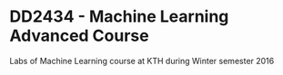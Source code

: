# DD2434 - Machine Learning Advanced Course

Labs of Machine Learning course at KTH during Winter semester 2016